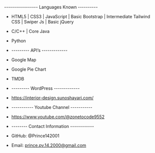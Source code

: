 ----------------- Languages Known ----------
- HTML5 | CSS3 | JavaScript | Basic Bootstrap | Intermediate Tailwind CSS | Swiper Js | Basic jQuery
- C/C++ | Core Java
- Python

- --------- API’s -------------
- Google Map
- Google Pie Chart
- TMDB

- --------- WordPress -------------
- https://interior-design.sunoshayari.com/

- ----------- Youtube Channel -----------
- https://www.youtube.com/@zonetocode9552

- -------- Contact Information ------------
- GitHub: @Prince142001
- Email: prince.pv.14.2000@gmail.com
  

<!---
Prince142001/Prince142001 is a ✨ special ✨ repository because its `README.md` (this file) appears on your GitHub profile.
You can click the Preview link to take a look at your changes.
--->
